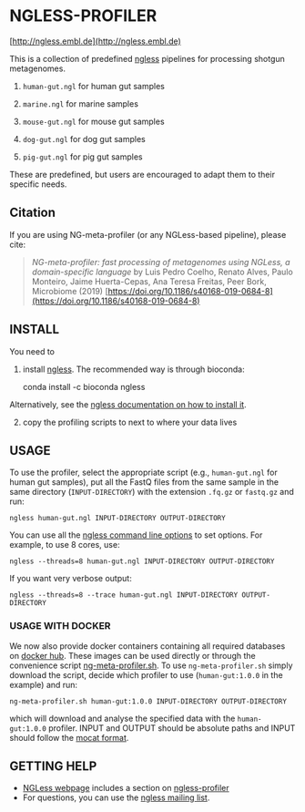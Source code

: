 # NGLESS-PROFILER

[http://ngless.embl.de](http://ngless.embl.de)

This is a collection of predefined [ngless](http://ngless.embl.de) pipelines
for processing shotgun metagenomes.

1. `human-gut.ngl` for human gut samples

2. `marine.ngl` for marine samples

3. `mouse-gut.ngl` for mouse gut samples

4. `dog-gut.ngl` for dog gut samples

5. `pig-gut.ngl` for pig gut samples

These are predefined, but users are encouraged to adapt them to their specific
needs.

## Citation

If you are using NG-meta-profiler (or any NGLess-based pipeline), please cite:

> _NG-meta-profiler: fast processing of metagenomes using NGLess, a
> domain-specific language_ by Luis Pedro Coelho, Renato Alves, Paulo Monteiro,
> Jaime Huerta-Cepas, Ana Teresa Freitas, Peer Bork, Microbiome (2019)
> [https://doi.org/10.1186/s40168-019-0684-8](https://doi.org/10.1186/s40168-019-0684-8)


## INSTALL

You need to

1. install [ngless](http://github.com/ngless-toolkit/ngless). The recommended
   way is through bioconda:

    conda install -c bioconda ngless 

Alternatively, see the [ngless documentation on how to install
it](http://ngless.embl.de/install.html).

2. copy the profiling scripts to next to where your data lives


## USAGE

To use the profiler, select the appropriate script (e.g., `human-gut.ngl` for
human gut samples), put all the FastQ files from the same sample in the same
directory (`INPUT-DIRECTORY`) with the extension `.fq.gz` or `fastq.gz` and
run:

    ngless human-gut.ngl INPUT-DIRECTORY OUTPUT-DIRECTORY

You can use all the [ngless command line
options](http://ngless.embl.de/command-line-options.html) to set options. For
example, to use 8 cores, use:

    ngless --threads=8 human-gut.ngl INPUT-DIRECTORY OUTPUT-DIRECTORY

If you want very verbose output:

    ngless --threads=8 --trace human-gut.ngl INPUT-DIRECTORY OUTPUT-DIRECTORY

### USAGE WITH DOCKER

We now also provide docker containers containing all required databases on [docker hub](https://cloud.docker.com/u/nglesstoolkit/). 
These images can be used directly or through the convenience script [ng-meta-profiler.sh](https://github.com/ngless-toolkit/ng-meta-profiler/blob/master/ng-meta-profiler.sh). 
To use `ng-meta-profiler.sh` simply download the script, decide which profiler to use (`human-gut:1.0.0` in the example) and run:

    ng-meta-profiler.sh human-gut:1.0.0 INPUT-DIRECTORY OUTPUT-DIRECTORY

which will download and analyse the specified data with the `human-gut:1.0.0` profiler.
INPUT and OUTPUT should be absolute paths and INPUT should follow the [mocat format](http://ngless.embl.de/stdlib.html#mocat-module).

## GETTING HELP

- [NGLess webpage](http://ngless.embl.de) includes a section on [ngless-profiler]()
- For questions, you can use the [ngless mailing
  list](https://groups.google.com/forum/#!forum/ngless).


